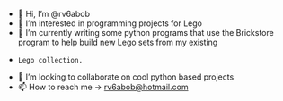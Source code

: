 - 👋 Hi, I’m @rv6abob
- 👀 I’m interested in programming projects for Lego
- 🌱 I’m currently writing some python programs that use the Brickstore program to help build new Lego sets from my existing
-     Lego collection.
- 💞️ I’m looking to collaborate on cool python based projects
- 📫 How to reach me -> rv6abob@hotmail.com

<!---
rv6abob/rv6abob is a ✨ special ✨ repository because its `README.md` (this file) appears on your GitHub profile.
You can click the Preview link to take a look at your changes.
--->
